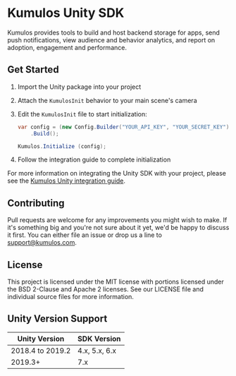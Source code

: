 # Kumulos Unity SDK

Kumulos provides tools to build and host backend storage for apps, send push notifications, view audience and behavior analytics, and report on adoption, engagement and performance.

## Get Started

1. Import the Unity package into your project
2. Attach the `KumulosInit` behavior to your main scene's camera
3. Edit the `KumulosInit` file to start initialization:

   ```csharp
   var config = (new Config.Builder("YOUR_API_KEY", "YOUR_SECRET_KEY"))
       .Build();

   Kumulos.Initialize (config);
   ```

4. Follow the integration guide to complete initialization

For more information on integrating the Unity SDK with your project, please see the [Kumulos Unity integration guide](https://docs.kumulos.com/integration/unity).

## Contributing

Pull requests are welcome for any improvements you might wish to make. If it's something big and you're not sure about it yet, we'd be happy to discuss it first. You can either file an issue or drop us a line to [support@kumulos.com](mailto:support@kumulos.com).

## License

This project is licensed under the MIT license with portions licensed under the BSD 2-Clause and Apache 2 licenses. See our LICENSE file and individual source files for more information.

## Unity Version Support

| Unity Version    | SDK Version   |
| ---------------- | ------------- |
| 2018.4 to 2019.2 | 4.x, 5.x, 6.x |
| 2019.3+          | 7.x           |
